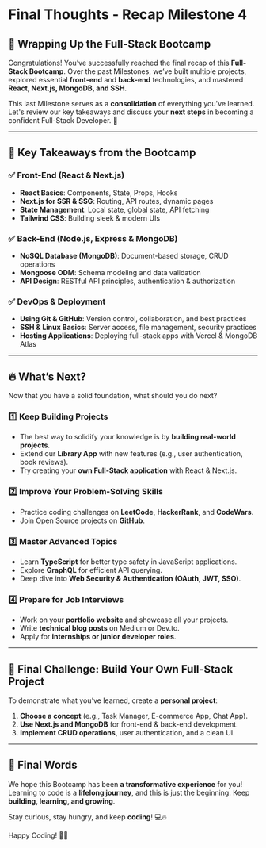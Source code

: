 # Final Thoughts - Recap Milestone 4

## 🌟 Wrapping Up the Full-Stack Bootcamp

Congratulations! You’ve successfully reached the final recap of this **Full-Stack Bootcamp**. Over the past Milestones, we’ve built multiple projects, explored essential **front-end** and **back-end** technologies, and mastered **React, Next.js, MongoDB, and SSH**.

This last Milestone serves as a **consolidation** of everything you've learned. Let's review our key takeaways and discuss your **next steps** in becoming a confident Full-Stack Developer. 🚀

---

## 🔑 Key Takeaways from the Bootcamp

### ✅ Front-End (React & Next.js)
- **React Basics**: Components, State, Props, Hooks
- **Next.js for SSR & SSG**: Routing, API routes, dynamic pages
- **State Management**: Local state, global state, API fetching
- **Tailwind CSS**: Building sleek & modern UIs

### ✅ Back-End (Node.js, Express & MongoDB)
- **NoSQL Database (MongoDB)**: Document-based storage, CRUD operations
- **Mongoose ODM**: Schema modeling and data validation
- **API Design**: RESTful API principles, authentication & authorization

### ✅ DevOps & Deployment
- **Using Git & GitHub**: Version control, collaboration, and best practices
- **SSH & Linux Basics**: Server access, file management, security practices
- **Hosting Applications**: Deploying full-stack apps with Vercel & MongoDB Atlas

---

## 🔥 What’s Next?

Now that you have a solid foundation, what should you do next?

### **1️⃣ Keep Building Projects**
- The best way to solidify your knowledge is by **building real-world projects**. 
- Extend our **Library App** with new features (e.g., user authentication, book reviews). 
- Try creating your **own Full-Stack application** with React & Next.js.

### **2️⃣ Improve Your Problem-Solving Skills**
- Practice coding challenges on **LeetCode**, **HackerRank**, and **CodeWars**.
- Join Open Source projects on **GitHub**.

### **3️⃣ Master Advanced Topics**
- Learn **TypeScript** for better type safety in JavaScript applications.
- Explore **GraphQL** for efficient API querying.
- Deep dive into **Web Security & Authentication (OAuth, JWT, SSO)**.

### **4️⃣ Prepare for Job Interviews**
- Work on your **portfolio website** and showcase all your projects.
- Write **technical blog posts** on Medium or Dev.to.
- Apply for **internships or junior developer roles**.

---

## 🎯 Final Challenge: Build Your Own Full-Stack Project

To demonstrate what you’ve learned, create a **personal project**:
1. **Choose a concept** (e.g., Task Manager, E-commerce App, Chat App).
2. **Use Next.js and MongoDB** for front-end & back-end development.
3. **Implement CRUD operations**, user authentication, and a clean UI.

---

## 🚀 Final Words

We hope this Bootcamp has been **a transformative experience** for you! Learning to code is a **lifelong journey**, and this is just the beginning. Keep **building, learning, and growing**.

Stay curious, stay hungry, and keep **coding**! 💻🔥

Happy Coding! 🎉🚀


